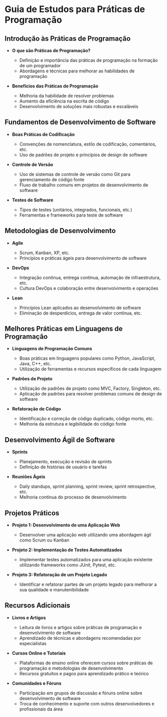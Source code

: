 # Guia de Estudos para Práticas de Programação

## Introdução às Práticas de Programação

- **O que são Práticas de Programação?**
  - Definição e importância das práticas de programação na formação de um programador
  - Abordagens e técnicas para melhorar as habilidades de programação

- **Benefícios das Práticas de Programação**
  - Melhoria da habilidade de resolver problemas
  - Aumento da eficiência na escrita de código
  - Desenvolvimento de soluções mais robustas e escaláveis

## Fundamentos de Desenvolvimento de Software

- **Boas Práticas de Codificação**
  - Convenções de nomenclatura, estilo de codificação, comentários, etc.
  - Uso de padrões de projeto e princípios de design de software

- **Controle de Versão**
  - Uso de sistemas de controle de versão como Git para gerenciamento de código fonte
  - Fluxo de trabalho comuns em projetos de desenvolvimento de software

- **Testes de Software**
  - Tipos de testes (unitários, integrados, funcionais, etc.)
  - Ferramentas e frameworks para teste de software

## Metodologias de Desenvolvimento

- **Agile**
  - Scrum, Kanban, XP, etc.
  - Princípios e práticas ágeis para desenvolvimento de software

- **DevOps**
  - Integração contínua, entrega contínua, automação de infraestrutura, etc.
  - Cultura DevOps e colaboração entre desenvolvimento e operações

- **Lean**
  - Princípios Lean aplicados ao desenvolvimento de software
  - Eliminação de desperdícios, entrega de valor contínua, etc.

## Melhores Práticas em Linguagens de Programação

- **Linguagens de Programação Comuns**
  - Boas práticas em linguagens populares como Python, JavaScript, Java, C++, etc.
  - Utilização de ferramentas e recursos específicos de cada linguagem

- **Padrões de Projeto**
  - Utilização de padrões de projeto como MVC, Factory, Singleton, etc.
  - Aplicação de padrões para resolver problemas comuns de design de software

- **Refatoração de Código**
  - Identificação e correção de código duplicado, código morto, etc.
  - Melhoria da estrutura e legibilidade do código fonte

## Desenvolvimento Ágil de Software

- **Sprints**
  - Planejamento, execução e revisão de sprints
  - Definição de histórias de usuário e tarefas

- **Reuniões Ágeis**
  - Daily standups, sprint planning, sprint review, sprint retrospective, etc.
  - Melhoria contínua do processo de desenvolvimento

## Projetos Práticos

- **Projeto 1: Desenvolvimento de uma Aplicação Web**
  - Desenvolver uma aplicação web utilizando uma abordagem ágil como Scrum ou Kanban

- **Projeto 2: Implementação de Testes Automatizados**
  - Implementar testes automatizados para uma aplicação existente utilizando frameworks como JUnit, Pytest, etc.

- **Projeto 3: Refatoração de um Projeto Legado**
  - Identificar e refatorar partes de um projeto legado para melhorar a sua qualidade e manutenibilidade

## Recursos Adicionais

- **Livros e Artigos**
  - Leitura de livros e artigos sobre práticas de programação e desenvolvimento de software
  - Aprendizado de técnicas e abordagens recomendadas por especialistas

- **Cursos Online e Tutoriais**
  - Plataformas de ensino online oferecem cursos sobre práticas de programação e metodologias de desenvolvimento
  - Recursos gratuitos e pagos para aprendizado prático e teórico

- **Comunidades e Fóruns**
  - Participação em grupos de discussão e fóruns online sobre desenvolvimento de software
  - Troca de conhecimento e suporte com outros desenvolvedores e profissionais da área
